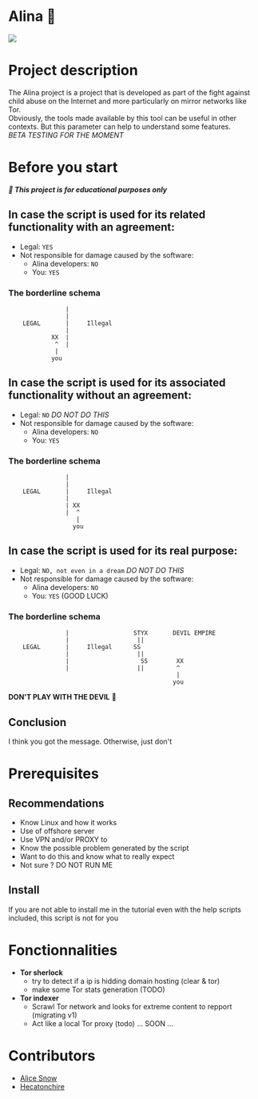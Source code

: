 # Alina 🎀
<img src="./.github/logo.png">

# Project description
The Alina project is a project that is developed as part of the fight against child abuse on the Internet and more particularly on mirror networks like Tor.<br>
Obviously, the tools made available by this tool can be useful in other contexts. But this parameter can help to understand some features.<br>
*BETA TESTING FOR THE MOMENT*

# Before you start

***📍 This project is for educational purposes only***

## In case the script is used for its related functionality with an agreement:
- Legal: `YES`
- Not responsible for damage caused by the software: 
  - Alina developers: `NO`
  - You: `YES`
### The borderline schema
```
                |
                |
    LEGAL       |     Illegal
                |
            XX  |
             ^  |
             |
            you
```

## In case the script is used for its associated functionality without an agreement:
- Legal: `NO` *DO NOT DO THIS*
- Not responsible for damage caused by the software: 
  - Alina developers: `NO`
  - You: `YES`
### The borderline schema
```
                |
                |
    LEGAL       |     Illegal
                |
                | XX
                |  ^
                   |
                  you
```

## In case the script is used for its real purpose:
- Legal: `NO, not even in a dream` *DO NOT DO THIS*
- Not responsible for damage caused by the software: 
  - Alina developers: `NO`
  - You: `YES` (GOOD LUCK)
### The borderline schema
```
                |                  STYX       DEVIL EMPIRE
                |                   ||
    LEGAL       |     Illegal      SS
                |                   ||
                |                    SS        XX
                |                   ||         ^
                                               |      
                                              you
```
**DON'T PLAY WITH THE DEVIL** 🧨

## Conclusion
I think you got the message. Otherwise, just don't

# Prerequisites
## Recommendations
- Know Linux and how it works
- Use of offshore server
- Use VPN and/or PROXY to
- Know the possible problem generated by the script
- Want to do this and know what to really expect
- Not sure ? DO NOT RUN ME

## Install
If you are not able to install me in the tutorial even with the help scripts included, this script is not for you

# Fonctionnalities
- **Tor sherlock**
  - try to detect if a ip is hidding domain hosting (clear & tor)
  - make some Tor stats generation (TODO)
- **Tor indexer**
  - Scrawl Tor network and looks for extreme content to repport (migrating v1)
  - Act like a local Tor proxy (todo)
... SOON ...

# Contributors
- [Alice Snow](https://github.com/Sn0wAlice)
- [Hecatonchire](https://github.com/hecarch)


